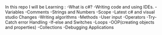 In this repo I will be Learning :
  -What is c#?
  -Writing code and using IDEs.
  -Variables
  -Comments
  -Strings and Numbers
  -Scope
  -Latest c# and visual studio Changes
  -Writing algorithms
  -Methods
  -User input
  -Operators
  -Try-Catch error Handling
  -If-else and Switches
  -Loops
  -OOP(creating objects and properties)
  -Collections
  -Debugging Applications
